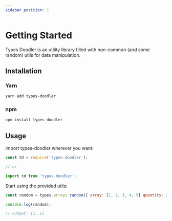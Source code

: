 ```yaml
---
sidebar_position: 1
---
```


# Getting Started

Types Doodler is an utility library filled with non-common (and some random) utils for data manipulation.

## Installation

### Yarn

```bash
yarn add types-doodler
```

### npm

```bash
npm install types-doodler
```

## Usage

Import types-doodler wherever you want:

```js
const td = require('types-doodler');

// or

import td from 'types-doodler';
```

Start using the provided utils:

```js
const random = types.arrays.random({ array: [1, 2, 3, 4, 5] quantity: 2 });

console.log(random);

// output: [1, 5]
```
